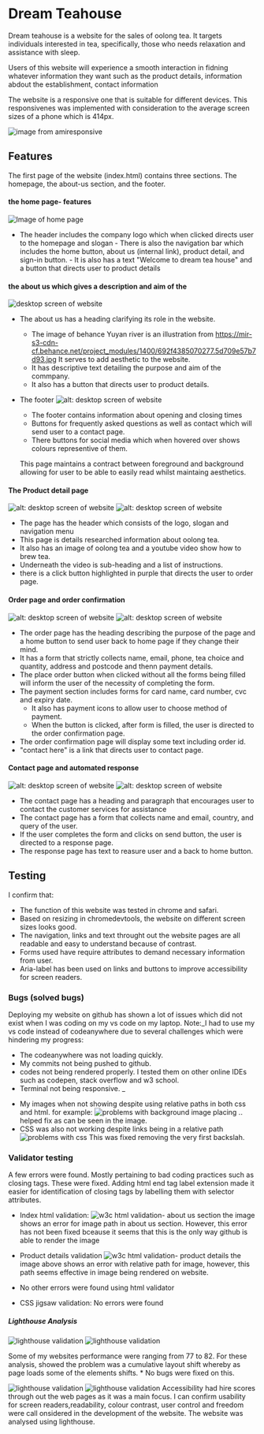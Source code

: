 # Dream Teahouse

Dream teahouse is a website for the sales of oolong tea. It targets individuals interested in tea, specifically, those who needs relaxation and assistance with sleep.

Users of this website will experience a smooth interaction in fidning whatever information they want such as the product details, information abdout the establishment, contact information


The website is a responsive one that is suitable for different devices. This responsivenes was implemented with consideration to the average screen sizes of a phone which is 414px.

![image from amiresponsive](https://github.com/JonFD4/projectforportfolio1/blob/50147ff1f7b64751c789f689d242ec38e204f151/assets/readme%20images/website%20images/amiresponsive.png)


## Features

The first page of the website (index.html) contains three sections. The homepage, the about-us section, and the footer.
  #### the home page- features
![Image of home page](https://github.com/JonFD4/projectforportfolio1/blob/383589f6a03ccf1bbf7ffbcd1653e0dc5664659c/assets/readme%20images/website%20images/desktopimage-website.png)
   * The  header includes the  company logo which when clicked directs user to the homepage and slogan
    - There is also the navigation bar which includes the home button, about us (internal link), product detail, and sign-in button.
    - It is also has a text "Welcome to dream tea house" and a button that directs user to product details
   
#### the about us which gives a description and aim of the
![ desktop screen of website ](https://github.com/JonFD4/projectforportfolio1/blob/383589f6a03ccf1bbf7ffbcd1653e0dc5664659c/assets/readme%20images/website%20images/about%20us%20image.png)
*  The about us has a heading clarifying its role in the website.
    - The image of behance Yuyan river is an illustration from https://mir-s3-cdn-cf.behance.net/project_modules/1400/692f4385070277.5d709e57b7d93.jpg It serves to add aesthetic to the website.
    - It has descriptive text detailing the purpose and aim of the commpany.
    - It also has a button that directs user to product details.

* The footer
![alt: desktop screen of website ](https://github.com/JonFD4/projectforportfolio1/blob/383589f6a03ccf1bbf7ffbcd1653e0dc5664659c/assets/readme%20images/website%20images/footer%20image.png)
  - The footer  contains information about opening and closing times
  - Buttons for frequently asked questions as well as contact which will send user to a contact page.
  - There buttons for social media which when hovered over shows colours representive of them.

  This page maintains a contract between foreground and background allowing for user to be able to easily read whilst maintaing aesthetics.

#### The Product detail page
![alt: desktop screen of website ](https://github.com/JonFD4/projectforportfolio1/blob/df68ea40f988de0c1d9b35775b24a96317614d4c/assets/readme%20images/website%20images/product%20detail%20image1.png)
![alt: desktop screen of website ](https://github.com/JonFD4/projectforportfolio1/blob/df68ea40f988de0c1d9b35775b24a96317614d4c/assets/readme%20images/website%20images/product%20detail%20image2.png)

  - The page has the header which consists of the logo, slogan and navigation menu
  - This page is details researched information about oolong tea.
  - It also has an image of oolong tea and a youtube video show how to brew tea.
  - Underneath the video is sub-heading and a list of instructions.
  - there is a click button highlighted in purple that directs the user to order page.

#### Order page and order confirmation
![alt: desktop screen of website ](https://github.com/JonFD4/projectforportfolio1/blob/383589f6a03ccf1bbf7ffbcd1653e0dc5664659c/assets/readme%20images/website%20images/order%20page%20image.png)
![alt: desktop screen of website ](https://github.com/JonFD4/projectforportfolio1/blob/383589f6a03ccf1bbf7ffbcd1653e0dc5664659c/assets/readme%20images/website%20images/orderconfirmation%20image.png)
 - The order page has the heading describing the purpose of the page and a home button to send user back to home page if they change their mind.
 - It has a form that strictly collects name, email, phone, tea choice and quantity, address and postcode and thenn payment details.
 - The place order button when clicked without all the forms being filled will inform the user of the necessity of completing the form.
 - The payment section includes forms for card name, card number, cvc and expiry date.
    -  It also has payment icons to allow user to choose method of payment. 
    -  When the button is clicked, after form is filled, the user is directed to the order confirmation page.
 - The order confirmation page will display some text including order id.
 - "contact here" is a link that directs user to contact page.

 #### Contact page and automated response
 ![alt: desktop screen of website ](https://github.com/JonFD4/projectforportfolio1/blob/383589f6a03ccf1bbf7ffbcd1653e0dc5664659c/assets/readme%20images/website%20images/contact-page%20image.png)
 ![alt: desktop screen of website ](https://github.com/JonFD4/projectforportfolio1/blob/383589f6a03ccf1bbf7ffbcd1653e0dc5664659c/assets/readme%20images/website%20images/response%20image.png)
 - The contact page has a heading and paragraph that encourages user to contact the customer services for assistance
 - The contact page has a form that collects name and email, country, and query of the user. 
 - If the user completes the form and clicks on send button, the user is directed to a response page.
 - The response page has text to reasure user and a back to home button.



## Testing
I confirm that:
  - The function of this website was tested in chrome and safari.
  - Based on resizing in chromedevtools, the website on different screen sizes looks good.
  - The navigation, links and text throught out the website pages are all readable and easy to understand because of contrast.
  - Forms used have require attributes to demand necessary information from user.
  - Aria-label has been used on links and buttons to improve accessibility for screen readers.

### Bugs (solved bugs)
Deploying my website on github has shown a lot of issues which did not exist when I was coding on my vs code on my laptop.
 Note:_I had to use my vs code instead of codeanywhere due to several challenges which were hindering my progress:
 - The codeanywhere was not loading quickly.
 -  My commits not being pushed to github.
 - codes not being rendered properly. I tested them on other online IDEs such as codepen, stack overflow and w3 school.
 - Terminal not being responsive.
 _
* My images when not showing despite using relative paths in both css and html.
for example:
![problems with background image](https://github.com/JonFD4/projectforportfolio1/blob/383589f6a03ccf1bbf7ffbcd1653e0dc5664659c/assets/readme%20images/problem%20images/background%20image%20path.png)
 placing .. helped fix as can be seen in the image.
 * CSS was also not working despite  links being in a relative path
 ![problems with css](https://github.com/JonFD4/projectforportfolio1/blob/383589f6a03ccf1bbf7ffbcd1653e0dc5664659c/assets/readme%20images/problem%20images/css%20problems.png)
 This was fixed removing the very first backslah.




### Validator testing
A few errors were found. Mostly pertaining to bad coding practices such as closing tags. 
 These were fixed. Adding html end tag label extension made it easier for identification of closing tags by labelling them with selector attributes.

 * Index html validation:
 ![w3c html validation- about us section](https://github.com/JonFD4/projectforportfolio1/blob/383589f6a03ccf1bbf7ffbcd1653e0dc5664659c/assets/readme%20images/problem%20images/about%20section%20error%20in%20html%20validation.png)
 the image shows an error for image path in about us section. 
 However, this error has not been fixed bceause it seems that this is the only way github is able to render the image
 * Product details validation
 ![w3c html validation-  product details](https://github.com/JonFD4/projectforportfolio1/blob/383589f6a03ccf1bbf7ffbcd1653e0dc5664659c/assets/readme%20images/problem%20images/product%20w3c%20validator.png)
 the image above shows an error with  relative path for image, however, this path seems effective in image being rendered on website.
 * No other errors were found using  html validator

 * CSS jigsaw validation: No errors were found

##### Lighthouse Analysis
![lighthouse validation](https://github.com/JonFD4/projectforportfolio1/blob/383589f6a03ccf1bbf7ffbcd1653e0dc5664659c/assets/readme%20images/problem%20images/index%20lighthouse%20val.png)
![lighthouse validation](https://github.com/JonFD4/projectforportfolio1/blob/383589f6a03ccf1bbf7ffbcd1653e0dc5664659c/assets/readme%20images/problem%20images/product%20detail%20lighthouseval..png)

Some of my websites performance were ranging from 77 to 82. For these analysis, showed the problem was a cumulative layout shift whereby as page loads some of the elements shifts.
    * No bugs were fixed on this.

   
![lighthouse validation](https://github.com/JonFD4/projectforportfolio1/blob/383589f6a03ccf1bbf7ffbcd1653e0dc5664659c/assets/readme%20images/problem%20images/sign%20in%20lightouse%20validator.png)
 ![lighthouse validation](https://github.com/JonFD4/projectforportfolio1/blob/383589f6a03ccf1bbf7ffbcd1653e0dc5664659c/assets/readme%20images/problem%20images/order%20page%20lighthouse%20val.png)
Accessibility had hire scores through out the web pages as it was a main focus.
I can confirm  usability for screen readers,readability, colour contrast, user control and freedom were call onsidered in the development of the website. The website was analysed using lighthouse.
